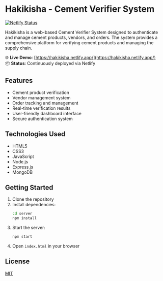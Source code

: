 # Hakikisha - Cement Verifier System

[![Netlify Status](https://api.netlify.com/api/v1/badges/YOUR-NETLIFY-ID/deploy-status)](https://app.netlify.com/sites/hakikisha/deploys)

Hakikisha is a web-based Cement Verifier System designed to authenticate and manage cement products, vendors, and orders. The system provides a comprehensive platform for verifying cement products and managing the supply chain.

🌐 **Live Demo**: [https://hakikisha.netlify.app/](https://hakikisha.netlify.app/)
📦 **Status**: Continuously deployed via Netlify

## Features

- Cement product verification
- Vendor management system
- Order tracking and management
- Real-time verification results
- User-friendly dashboard interface
- Secure authentication system

## Technologies Used

- HTML5
- CSS3
- JavaScript
- Node.js
- Express.js
- MongoDB

## Getting Started

1. Clone the repository
2. Install dependencies:
   ```bash
   cd server
   npm install
   ```
3. Start the server:
   ```bash
   npm start
   ```
4. Open `index.html` in your browser

## License

[MIT](https://choosealicense.com/licenses/mit/)
